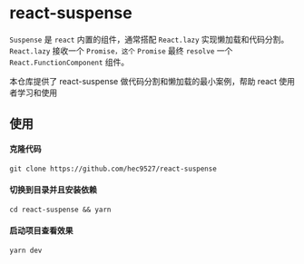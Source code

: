 # react-suspense

`Suspense` 是 `react` 内置的组件，通常搭配 `React.lazy` 实现懒加载和代码分割。`React.lazy` 接收一个 `Promise，这个` `Promise` 最终 `resolve` 一个 `React.FunctionComponent` 组件。

本仓库提供了 react-suspense 做代码分割和懒加载的最小案例，帮助 react 使用者学习和使用

## 使用

#### 克隆代码

```shell
git clone https://github.com/hec9527/react-suspense
```

#### 切换到目录并且安装依赖

```shell
cd react-suspense && yarn
```

#### 启动项目查看效果

```shell
yarn dev
```
